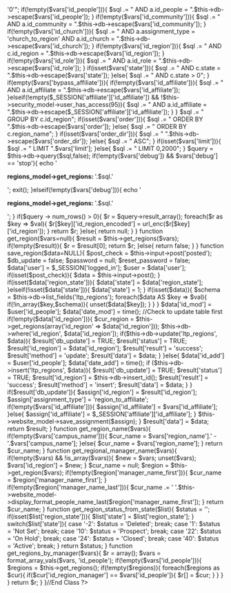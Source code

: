 <?php
Class Regions_model extends CI_Model
{
 function get_regions($vars=null){
	
	$sql = "SELECT c.*, 
	aff.region_name, c.state as `region_state`, 
	p.name_first AS manager_name_first, 
	p.name_last AS manager_name_last,
	a.id_affiliate
	FROM `ltp_regions` AS c 
	LEFT JOIN `ltp_regions` AS aff ON aff.id_region = c.id_region 
	LEFT JOIN `ltp_assignments` AS a ON a.id_region = c.id_region
	LEFT JOIN `ltp_people` AS p ON c.id_region_manager = p.id_people 
	WHERE c.`id_region` > '0'";
	
	if(!empty($vars['id_people'])){
		$sql .= " AND a.id_people =  ".$this->db->escape($vars['id_people']);
	}
	if(!empty($vars['id_community'])){
		$sql .= " AND a.id_community =  ".$this->db->escape($vars['id_community']);
	}
	if(!empty($vars['id_church'])){
		$sql .= " AND a.assignment_type = 'church_to_region' AND a.id_church =  ".$this->db->escape($vars['id_church']);
	}
	if(!empty($vars['id_region'])){
		$sql .= " AND c.id_region =  ".$this->db->escape($vars['id_region']);
	}
	if(!empty($vars['id_role'])){
		$sql .= " AND a.id_role =  ".$this->db->escape($vars['id_role']);
	}
	if(isset($vars['state'])){
		$sql .= " AND c.state = ".$this->db->escape($vars['state']);
	}else{
		$sql .= " AND c.state > 0";
	}
	if(empty($vars['bypass_affiliate'])){
		if(!empty($vars['id_affiliate'])){
			$sql .= " AND a.id_affiliate =  ".$this->db->escape($vars['id_affiliate']);
		}elseif(!empty($_SESSION['affiliate']['id_affiliate']) && !$this->security_model->user_has_access(95)){
			$sql .= " AND a.id_affiliate =  ".$this->db->escape($_SESSION['affiliate']['id_affiliate']);
		}
	}
	$sql .= " GROUP BY c.id_region";
	
	if(isset($vars['order'])){
		$sql .= " ORDER BY ".$this->db->escape($vars['order']);
	}else{
		$sql .= " ORDER BY c.region_name";
	}
	if(isset($vars['order_dir'])){
		$sql .= " ".$this->db->escape($vars['order_dir']);
	}else{
		$sql .= " ASC";
	}
	if(isset($vars['limit'])){
		$sql .= " LIMIT ".$vars['limit'];
	}else{
		$sql .= " LIMIT 0,2000";
	}
		
	
	$query = $this->db->query($sql,false);
	
	if(!empty($vars['debug']) && $vars['debug'] == 'stop'){
		echo '<p><strong>regions_model->get_regions: </strong>'.$sql.'</p>';
		exit();
	}elseif(!empty($vars['debug'])){
		echo '<p><strong>regions_model->get_regions: </strong>'.$sql.'</p>';
	}


   if($query -> num_rows() > 0){
	   
		$r = $query->result_array();
	
		foreach($r as $key => $val){
			$r[$key]['id_region_encoded']		= url_enc($r[$key]['id_region']);
		}
		
		return $r;
	 
   }else{
		return null;
   }
 }
 
function get_region($vars=null){
	
	$result = $this->get_regions($vars);


   if(!empty($result)){
	   $r = $result[0];
     return $r;
	 
   }else{
     return false;
   }
 }
 
  
 function save_region($data=NULL){
	$post_check 						= $this->input->post('posted');
	$db_update 							= false;
	$password							= null;
	$reset_password 					= false;
	$data['user']						= $_SESSION['logged_in'];
	$user								= $data['user'];
	
	if(isset($post_check)){
	 $data 						= $this->input->post();
	}
	
	if(isset($data['region_state'])){
		$data['state'] 				= $data['region_state'];
	}elseif(!isset($data['state'])){
		$data['state'] 				= 1;
	}
	
	if(isset($data)){
		$schema 		= $this->db->list_fields('ltp_regions');
		foreach($data AS $key => $val){
			if(!in_array($key,$schema)){
				unset($data[$key]);
			}
		}
	}
	$data['id_mod']			= $user['id_people']; 
	$data['date_mod'] 		= time();
	
	
	//Check to update table first
	if(!empty($data['id_region'])){
		$cur_region					= $this->get_regions(array('id_region' => $data['id_region']));
		
		
		$this->db->where('id_region', $data['id_region']);
		if($this->db->update('ltp_regions', $data)){
			$result['db_update'] 			= TRUE;
			$result['status'] 					= TRUE;
			$result['id_region']				= $data['id_region'];
			$result['result']						= 'success';
			$result['method']					= 'update';
			$result['data']						= $data;
		}

	}else{
		$data['id_add']							= $user['id_people'];
		$data['date_add'] 					= time();
		
		
		if ($this->db->insert('ltp_regions', $data)){
			$result['db_update'] 			= TRUE;
			$result['status'] 					= TRUE;
			$result['id_region']				= $this->db->insert_id();
			$result['result']						= 'success';
			$result['method']					= 'insert';
			$result['data']						= $data;
		}
	}
	
	if($result['db_update']){
		$assign['id_region']					= $result['id_region'];
		$assign['assignment_type']		= 'region_to_affiliate';
		if(!empty($vars['id_affiliate'])){
			$assign['id_affiliate']				= $vars['id_affiliate'];
		}else{
			$assign['id_affiliate']				= $_SESSION['affiliate']['id_affiliate'];
		}
		$this->website_model->save_assignment($assign);
	}
	
	$result['data']							= $data;
	
	return $result;
 } 
 
 function get_region_name($vars){
	if(!empty($vars['campus_name'])){
		$cur_name 	= $vars['region_name'].' - '.$vars['campus_name'];
	}else{
		$cur_name	= $vars['region_name'];
	}	
	
	return $cur_name;
 }
 
 function get_regional_manager_name($vars){
	if(!empty($vars) && !is_array($vars)){
		$new = $vars;
		unset($vars);
		$vars['id_region']	= $new;
	}
	$cur_name = null;
	
	$region = $this->get_region($vars);

	if(!empty($region['manager_name_first'])){
		$cur_name = $region['manager_name_first'];
	}
	if(!empty($region['manager_name_last'])){
		$cur_name .= ' '.$this->website_model->display_format_people_name_last($region['manager_name_first']);
	}
	return $cur_name;
 }
 
 function get_region_status_from_state($list){
		$status 	= '';
		
		if(isset($list['region_state'])){
			$list['state']				= $list['region_state'];
		}

		switch($list['state']){
			 case '-2':
				$status				= 'Deleted';
			 break;
			 case '1':
				$status				= 'Not Set';
			 break;	 
			 case '10':
				$status				= 'Prospect';
			 break;	
			 case '22':
				$status				= 'On Hold';
			 break;			
			 case '24':
				$status				= 'Closed';
			 break;		 	 
			 case '40':
				$status				= 'Active';
			 break;
		 }
			 
		 return $status;
	}
	
	function get_regions_by_manager($vars){
		$r 		= array();
		$vars 	= format_array_vals($vars, 'id_people');
		
		if(!empty($vars['id_people'])){
			$regions = $this->get_regions();
			if(!empty($regions)){
				foreach($regions as $cur){
					if($cur['id_region_manager'] == $vars['id_people']){
						$r[]	 = $cur;
					}
				}
			}
		}
		
		return $r;
	}
}//End Class
?>